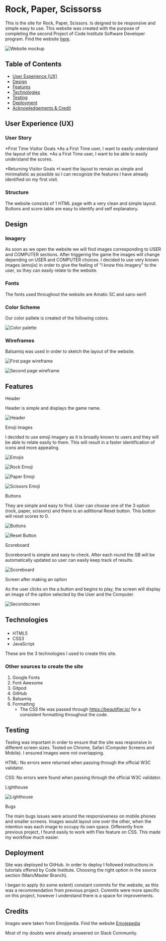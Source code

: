 # Rock, Paper, Scissorss

This is the site for Rock, Paper, Scissors. Is deigned to be responsive and simple easy to use. This website was created with the purpose of completing the second Project of Code Institute Software Developer program.
Find the  website [here](https://moscarellar.github.io/rock-paper-scissors).

![Website mockup](README/mockup.png)

## Table of Contents

* [User Experience (UX)](#User-Experience-(UX))
* [Design](#Design)
* [Features](#Features)
* [Technologies](#technologies)
* [Testing](#Testing)
* [Deployment](#Deployment)
* [Acknowledgements & Credit](#Credits)

## User Experience (UX)

### User Story
*First Time Visitor Goals 
*As a First Time user, I want to easily understand the layout of the site. 
*As a First Time user, I want to be able to easily understand the scores.


*Returning Visitor Goals 
*I want the layout to remain as simple and minimalistic as possible so I can recognize the features I have already identified on my first visit.

### Structure

The website consists of 1 HTML page with a very clean and simple layout. Buttons and score table are easy to identify and self explanatory. 

## Design

### Imagery
As soon as we open the website we will find images corresponding to USER and COMPUTER sections. After triggering the game the images will change depending on USER and COMPUTER choices.
I decided to use very known images (emojis) in order to give the feeling of "I know this imagery" to the user, so they can easily relate to the website.
### Fonts
The fonts used throughout the website are Amatic SC and sans-serif.

### Color Scheme
Our color pallete is created of the following colors. 

![Color palette](README/colors.png)


### Wireframes
Balsamiq was used in order to sketch the layout of the website.

![First page wireframe](README/wireframe1.png)

![Second page wireframe](README/wireframe2.png)

## Features

Header

Header is simple and displays the game name. 

![Header](README/header.png)

Emoji Images

I decided to use emoji imagery as it is broadly known to users and they will be able to relate easily to them. This will result in a faster identification of icons and more appealing.

![Emojis](README/emoji.png)

![Rock Emoji](README/rock.png)

![Paper Emoji](README/paper.png)

![Scissors Emoji](README/scissors.png)

Buttons

They are simple and easy to find. User can choose one of the 3 option (rock, paper, scissors) and there is an adittional Reset button. This botton will reset scores to 0.

![Buttons](README/buttons.png)

![Reset Button](README/resetbutton.png)

Scoreboard

Scoreborard is simple and easy to check. After each round the SB will be automatically updated so user can easily keep track of results.  

![Scoreboard](README/scoreboard.png) 

Screen after making an option

As the user clicks on the a button and begins to play, the screen will display an image of the option selected by the User and the Computer. 

![Secondscreen](README/secondscreen.png) 

## Technologies

### 
* HTML5
* CSS3
* JavaScript

These are the 3 technologies I used to create this site.

### Other sources to create the site

1. Google Fonts
2. Font Awesome
3. Gitpod
4. GitHub
5. Balsamiq
7. Formatting
    * The CSS file was passed through https://beautifier.io/ for a consistent formatting throughout the code. 

## Testing
Testing was important in order to ensure that the site was responsive in different screen sizes. Tested on Chrome, Safari (Computer Screens and Mobile). 
I ensured images were not overlapping.

HTML: No errors were returned when passing through the official W3C validator.

CSS: No errors were found when passing through the official W3C validator.

Lighthouse

![Lighthouse](README/lighthouse.png)

Bugs

The main bugs issues were around the responsiveness on mobile phones and smaller screens. Images would layout one over the other, when the intention was each image to occupy its own space. Differently from previous project, I found easily to work with Flex feature on CSS. This made my workflow much easier.

## Deployment

Site was deployed to GitHub.
In order to deploy I followed instructions in tutorials offered by Code Institute. Choosing the right option in the source section (Main/Master Branch).

I began to apply (to some extent) constant commits for the website, as this was a recommendation from previous project. Commits were more specific on this project, however I understand there is a space for improvements.

## Credits

Images were taken from Emojipedia. Find the  website [Emojepedia](https://emojipedia.org)

Most of my doubts were already answered on Slack Community.